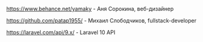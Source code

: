 https://www.behance.net/yamaky - Аня Сорокина, веб-дизайнер 

https://github.com/patap1955/ - Михаил Слободчиков, fullstack-developer

https://laravel.com/api/9.x/ - Laravel 10 API
